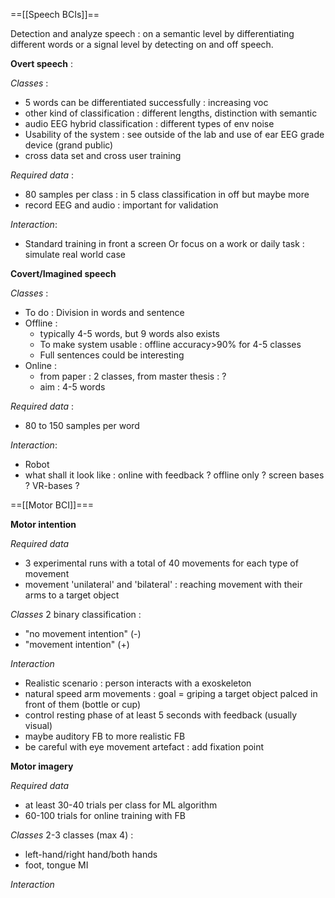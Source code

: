 ==[[Speech BCIs]]== 

Detection and analyze speech : on a semantic level by differentiating different words or a signal level by detecting on and off speech.

**Overt speech** : 

*Classes* : 
- 5 words can be differentiated successfully : increasing voc
- other kind of classification : different lengths, distinction with semantic 
- audio EEG hybrid classification : different types of env noise 
- Usability of the system : see outside of the lab and use of ear EEG grade device (grand public)
- cross data set and cross user training

*Required data* :
- 80 samples per class : in 5 class classification in off but maybe more
- record EEG and audio : important for validation

*Interaction*:
- Standard training in front a screen 
Or focus on a work or daily task : simulate real world case

**Covert/Imagined speech**

*Classes* : 
- To do : Division in words and sentence 
- Offline : 
	- typically 4-5 words, but 9 words also exists
	- To make system usable : offline accuracy>90% for 4-5 classes
	- Full sentences could be interesting
- Online : 
	- from paper : 2 classes, from master thesis : ?
	- aim : 4-5 words

*Required data* :
- 80 to 150 samples per word

*Interaction*:
- Robot 
- what shall it look like : online with feedback ? offline only ?  screen bases ? VR-bases ? 


==[[Motor BCI]]===

**Motor intention**

*Required data*
- 3 experimental runs with a total of 40 movements for each type of movement 
- movement 'unilateral' and 'bilateral' : reaching movement with their arms to a target object

*Classes*
2 binary classification : 
- "no movement intention" (-) 
-  "movement  intention" (+)

*Interaction*
- Realistic scenario : person interacts with a exoskeleton
- natural speed arm movements : goal = griping a target object palced in front of them (bottle or cup)
- control resting phase of at least 5 seconds with feedback (usually visual)
- maybe auditory FB to more realistic FB 
- be careful with eye movement artefact : add fixation point 

**Motor imagery**

*Required data*
- at least 30-40 trials per class for ML algorithm
- 60-100 trials for online training with FB

*Classes*
2-3 classes (max 4) : 
- left-hand/right hand/both hands
-  foot, tongue MI

*Interaction*


